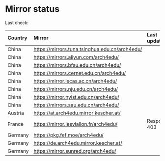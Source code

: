 <script src="./time.js"></script>
# Mirror status
Last check: <script type="text/javascript">localize(1701947742.9207606);</script>

|Country|Mirror|Last update|
|:------|:-----|:----------|
|China|https://mirrors.tuna.tsinghua.edu.cn/arch4edu/|<script type="text/javascript">localize(1701930767);</script>|
|China|https://mirrors.aliyun.com/arch4edu/|<script type="text/javascript">localize(1701844432);</script>|
|China|https://mirrors.bfsu.edu.cn/arch4edu/|<script type="text/javascript">localize(1701930767);</script>|
|China|https://mirrors.cernet.edu.cn/arch4edu/|<script type="text/javascript">localize(1701930767);</script>|
|China|https://mirror.iscas.ac.cn/arch4edu/|<script type="text/javascript">localize(1701844432);</script>|
|China|https://mirrors.nju.edu.cn/arch4edu/|<script type="text/javascript">localize(1701887762);</script>|
|China|https://mirror.nyist.edu.cn/arch4edu/|<script type="text/javascript">localize(1701887762);</script>|
|China|https://mirrors.sau.edu.cn/arch4edu/|<script type="text/javascript">localize(1701930767);</script>|
|Austria|https://at.arch4edu.mirror.kescher.at/|<script type="text/javascript">localize(1701930767);</script>|
|France|https://mirror.lesviallon.fr/arch4edu/|Response 403|
|Germany|https://pkg.fef.moe/arch4edu/|<script type="text/javascript">localize(1701930767);</script>|
|Germany|https://de.arch4edu.mirror.kescher.at/|<script type="text/javascript">localize(1701930767);</script>|
|Germany|https://mirror.sunred.org/arch4edu/|<script type="text/javascript">localize(1701930767);</script>|

<script src="./tablefilter/tablefilter.js"></script>
<script src="./table.js"></script>